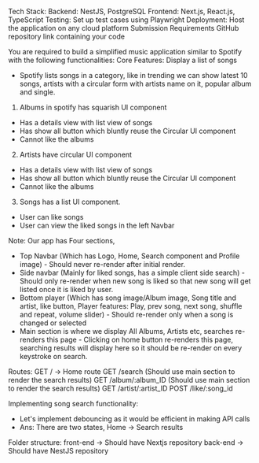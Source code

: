
Tech Stack:
Backend: NestJS, PostgreSQL
Frontend: Next.js, React.js, TypeScript
Testing:
Set up test cases using Playwright
Deployment:
Host the application on any cloud platform
Submission Requirements
GitHub repository link containing your code


You are required to build a simplified music application similar to Spotify with the following functionalities:
Core Features:
Display a list of songs
- Spotify lists songs in a category, like in trending we can show latest 10 songs, artists with a circular form with artists name on it, popular album and single.
 1. Albums in spotify has squarish UI component 
  * Has a details view with list view of songs
  * Has show all button which bluntly reuse the Circular UI component
  * Cannot like the albums
 2. Artists have circular UI component
  * Has a details view with list view of songs
  * Has show all button which bluntly reuse the Circular UI component
  * Cannot like the albums
 3. Songs has a list UI component. 
  * User can like songs
  * User can view the liked songs in the left Navbar

Note:
Our app has Four sections, 
* Top Navbar (Which has Logo, Home, Search component and Profile image) - Should never re-render after initial render.
* Side navbar (Mainly for liked songs, has a simple client side search) - Should only re-render when new song is liked so that new song will get listed once it is liked by user.
* Bottom player (Which has song image/Album image, Song title and artist, like button, Player features: Play, prev song, next song, shuffle and repeat, volume slider) - Should re-render only when a song is changed or selected
* Main section is where we display All Albums, Artists etc, searches re-renders this page - Clicking on home button re-renders this page, searching results will display here so it should be re-render on every keystroke on search.

Routes:
GET / -> Home route
GET /search (Should use main section to render the search results)
GET /album/:album_ID (Should use main section to render the search results)
GET /artist/:artist_ID 
POST /like/:song_id 

Implementing song search functionality:
- Let's implement debouncing as it would be efficient in making API calls
- Ans: There are two states, Home -> Search results



Folder structure:
front-end -> Should have Nextjs repository
back-end -> Should have NestJS repository

